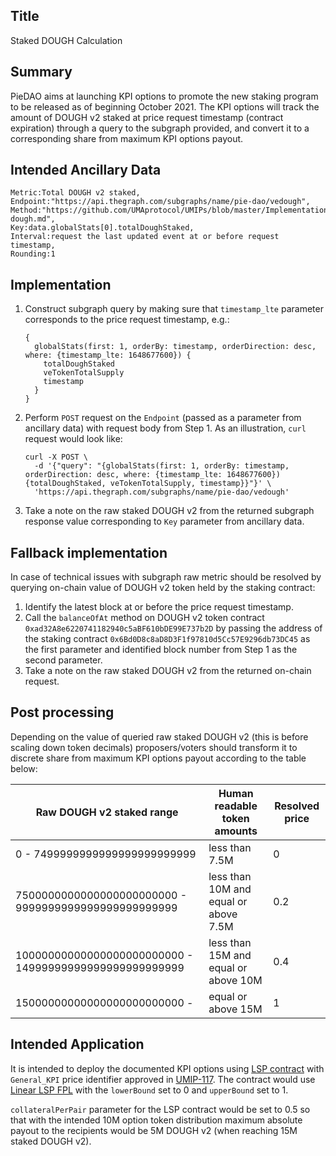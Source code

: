 ## Title

Staked DOUGH Calculation

## Summary

PieDAO aims at launching KPI options to promote the new staking program to be released as of beginning October 2021. The KPI options will track the amount of DOUGH v2 staked at price request timestamp (contract expiration) through a query to the subgraph provided, and convert it to a corresponding share from maximum KPI options payout.

## Intended Ancillary Data

```
Metric:Total DOUGH v2 staked,
Endpoint:"https://api.thegraph.com/subgraphs/name/pie-dao/vedough",
Method:"https://github.com/UMAprotocol/UMIPs/blob/master/Implementations/piedao-dough.md",
Key:data.globalStats[0].totalDoughStaked,
Interval:request the last updated event at or before request timestamp,
Rounding:1
```

## Implementation

1. Construct subgraph query by making sure that `timestamp_lte` parameter corresponds to the price request timestamp, e.g.:
   ```
   {
     globalStats(first: 1, orderBy: timestamp, orderDirection: desc, where: {timestamp_lte: 1648677600}) {
       totalDoughStaked
       veTokenTotalSupply
       timestamp
     }
   }
   ```
2. Perform `POST` request on the `Endpoint` (passed as a parameter from ancillary data) with request body from Step 1. As an illustration, `curl` request would look like:
   ```
   curl -X POST \
     -d '{"query": "{globalStats(first: 1, orderBy: timestamp, orderDirection: desc, where: {timestamp_lte: 1648677600}) {totalDoughStaked, veTokenTotalSupply, timestamp}}"}' \
     'https://api.thegraph.com/subgraphs/name/pie-dao/vedough'
   ```
3. Take a note on the raw staked DOUGH v2 from the returned subgraph response value corresponding to `Key` parameter from ancillary data.

## Fallback implementation

In case of technical issues with subgraph raw metric should be resolved by querying on-chain value of DOUGH v2 token held by the staking contract:
1. Identify the latest block at or before the price request timestamp.
2. Call the `balanceOfAt` method on DOUGH v2 token contract `0xad32A8e6220741182940c5aBF610bDE99E737b2D` by passing the address of the staking contract `0x6Bd0D8c8aD8D3F1f97810d5Cc57E9296db73DC45` as the first parameter and identified block number from Step 1 as the second parameter.
3. Take a note on the raw staked DOUGH v2 from the returned on-chain request.

## Post processing

Depending on the value of queried raw staked DOUGH v2 (this is before scaling down token decimals) proposers/voters should transform it to discrete share from maximum KPI options payout according to the table below:

| Raw DOUGH v2 staked range                               | Human readable token amounts          | Resolved price |
|---------------------------------------------------------|---------------------------------------|----------------|
| 0 - 7499999999999999999999999                           | less than 7.5M                        | 0              |
| 7500000000000000000000000 - 9999999999999999999999999   | less than 10M and equal or above 7.5M | 0.2            |
| 10000000000000000000000000 - 14999999999999999999999999 | less than 15M and equal or above 10M  | 0.4            |
| 15000000000000000000000000 -                            | equal or above 15M                    | 1              |

## Intended Application

It is intended to deploy the documented KPI options using [LSP contract](https://github.com/UMAprotocol/protocol/blob/master/packages/core/contracts/financial-templates/long-short-pair/LongShortPair.sol) with `General_KPI` price identifier approved in [UMIP-117](https://github.com/UMAprotocol/UMIPs/blob/master/UMIPs/umip-117.md). The contract would use [Linear LSP FPL](https://github.com/UMAprotocol/protocol/blob/master/packages/core/contracts/financial-templates/common/financial-product-libraries/long-short-pair-libraries/LinearLongShortPairFinancialProductLibrary.sol) with the `lowerBound` set to 0 and `upperBound` set to 1.

`collateralPerPair` parameter for the LSP contract would be set to 0.5 so that with the intended 10M option token distribution maximum absolute payout to the recipients would be 5M DOUGH v2 (when reaching 15M staked DOUGH v2).
